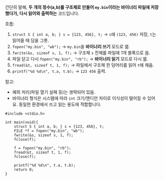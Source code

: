 간단히 말해, **두 개의 정수(a,b)를 구조체로 만들어 `my.bin`이라는 바이너리 파일에 저장했다가, 다시 읽어와 출력하는** 코드입니다.

흐름:

1. `struct S { int a, b; } s = {123, 456}, t;`
   → `s`에 `(123, 456)` 저장, `t`는 읽어올 때 담을 그릇.
2. `fopen("my.bin", "wb");`
   → `my.bin`을 **바이너리 쓰기** 모드로 엶.
3. `fwrite(&s, sizeof s, 1, f);`
   → 구조체 `s` 전체를 파일에 1개 블록으로 씀.
4. 파일 닫고 다시 `fopen("my.bin", "rb");`
   → **바이너리 읽기** 모드로 다시 엶.
5. `fread(&t, sizeof t, 1, f);`
   → 파일에서 구조체 한 덩어리를 읽어 `t`에 채움.
6. `printf("%d %d\n", t.a, t.b);`
   → `123 456` 출력.

참고:

* 예외 처리(파일 열기 실패 등)는 생략되어 있음.
* 바이너리 형식은 시스템에 따라 `int` 크기/엔디안 차이로 이식성이 떨어질 수 있어요. 동일한 환경에서 쓰고 읽는 용도에 적합합니다.

```
#include <stdio.h>

int main(void){
    struct S { int a, b; } s = {123, 456}, t;
    FILE *f = fopen("my.bin", "wb");
    fwrite(&s, sizeof s, 1, f);
    fclose(f);

    f = fopen("my.bin", "rb");
    fread(&t, sizeof t, 1, f);
    fclose(f);

    printf("%d %d\n", t.a, t.b);
    return 0;
}
```
